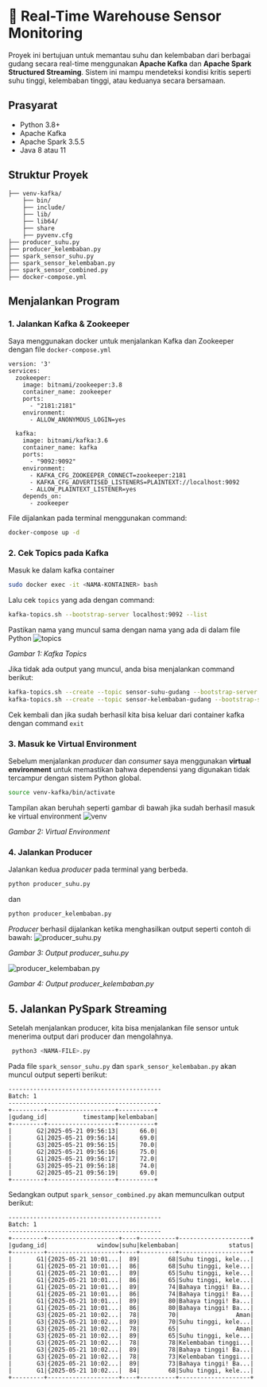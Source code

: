 # 🚨 Real-Time Warehouse Sensor Monitoring

Proyek ini bertujuan untuk memantau suhu dan kelembaban dari berbagai gudang secara real-time menggunakan **Apache Kafka** dan **Apache Spark Structured Streaming**. Sistem ini mampu mendeteksi kondisi kritis seperti suhu tinggi, kelembaban tinggi, atau keduanya secara bersamaan.

## Prasyarat

- Python 3.8+
- Apache Kafka
- Apache Spark 3.5.5
- Java 8 atau 11

## Struktur Proyek
```
├── venv-kafka/
    ├── bin/
    ├── include/
    ├── lib/
    ├── lib64/
    ├── share
    ├── pyvenv.cfg
├── producer_suhu.py
├── producer_kelembaban.py
├── spark_sensor_suhu.py
├── spark_sensor_kelembaban.py
├── spark_sensor_combined.py
├── docker-compose.yml
```
## Menjalankan Program

### 1. Jalankan Kafka & Zookeeper
Saya menggunakan docker untuk menjalankan Kafka dan Zookeeper dengan file `docker-compose.yml`
```
version: '3'
services:
  zookeeper:
    image: bitnami/zookeeper:3.8
    container_name: zookeeper
    ports:
      - "2181:2181"
    environment:
      - ALLOW_ANONYMOUS_LOGIN=yes

  kafka:
    image: bitnami/kafka:3.6
    container_name: kafka
    ports:
      - "9092:9092"
    environment:
      - KAFKA_CFG_ZOOKEEPER_CONNECT=zookeeper:2181
      - KAFKA_CFG_ADVERTISED_LISTENERS=PLAINTEXT://localhost:9092
      - ALLOW_PLAINTEXT_LISTENER=yes
    depends_on:
      - zookeeper
```
File dijalankan pada terminal menggunakan command:
```bash
docker-compose up -d
```

### 2. Cek Topics pada Kafka
Masuk ke dalam kafka container
```bash
sudo docker exec -it <NAMA-KONTAINER> bash
```
Lalu cek `topics` yang ada dengan command:
```bash
kafka-topics.sh --bootstrap-server localhost:9092 --list
```
Pastikan nama yang muncul sama dengan nama yang ada di dalam file Python
![topics](https://github.com/user-attachments/assets/db3249e2-0a6d-4a4d-ad48-ebc6da19a964)

*Gambar 1: Kafka Topics*

Jika tidak ada output yang muncul, anda bisa menjalankan command berikut:
```bash
kafka-topics.sh --create --topic sensor-suhu-gudang --bootstrap-server localhost:9092
kafka-topics.sh --create --topic sensor-kelembaban-gudang --bootstrap-server localhost:9092
```
Cek kembali dan jika sudah berhasil kita bisa keluar dari container kafka dengan command `exit`

### 3. Masuk ke Virtual Environment
Sebelum menjalankan *producer* dan *consumer* saya menggunakan **virtual environment** untuk memastikan bahwa dependensi yang digunakan tidak tercampur dengan sistem Python global.
```bash
source venv-kafka/bin/activate
```
Tampilan akan beruhah seperti gambar di bawah jika sudah berhasil masuk ke virtual environment
![venv](https://github.com/user-attachments/assets/ebb3e6f3-e103-47a7-b837-00b322e74580)

*Gambar 2: Virtual Environment*

### 4. Jalankan Producer
Jalankan kedua *producer* pada terminal yang berbeda.
```bash
python producer_suhu.py
```

dan
```bash
python producer_kelembaban.py
```
*Producer* berhasil dijalankan ketika menghasilkan output seperti contoh di bawah:
![producer_suhu.py](https://github.com/user-attachments/assets/30210172-4646-448c-bdd0-44468ccc21ea)

*Gambar 3: Output producer_suhu.py*

![producer_kelembaban.py](https://github.com/user-attachments/assets/f93d8b52-30fb-4c43-a254-be85772ab1b9)

*Gambar 4: Output producer_kelembaban.py*

## 5. Jalankan PySpark Streaming
Setelah menjalankan producer, kita bisa menjalankan file sensor untuk menerima output dari producer dan mengolahnya. 
```bash
 python3 <NAMA-FILE>.py
```

Pada file `spark_sensor_suhu.py` dan `spark_sensor_kelembaban.py` akan muncul output seperti berikut:

```
-------------------------------------------
Batch: 1
-------------------------------------------
+---------+-------------------+----------+
|gudang_id|          timestamp|kelembaban|
+---------+-------------------+----------+
|       G2|2025-05-21 09:56:13|      66.0|
|       G1|2025-05-21 09:56:14|      69.0|
|       G3|2025-05-21 09:56:15|      70.0|
|       G2|2025-05-21 09:56:16|      75.0|
|       G1|2025-05-21 09:56:17|      72.0|
|       G3|2025-05-21 09:56:18|      74.0|
|       G2|2025-05-21 09:56:19|      69.0|
+---------+-------------------+----------+
```

Sedangkan output `spark_sensor_combined.py` akan memunculkan output berikut:

```
-------------------------------------------
Batch: 1
-------------------------------------------
+---------+--------------------+----+----------+--------------------+
|gudang_id|              window|suhu|kelembaban|              status|
+---------+--------------------+----+----------+--------------------+
|       G1|{2025-05-21 10:01...|  89|        68|Suhu tinggi, kele...|
|       G1|{2025-05-21 10:01...|  86|        68|Suhu tinggi, kele...|
|       G1|{2025-05-21 10:01...|  89|        65|Suhu tinggi, kele...|
|       G1|{2025-05-21 10:01...|  86|        65|Suhu tinggi, kele...|
|       G1|{2025-05-21 10:01...|  89|        74|Bahaya tinggi! Ba...|
|       G1|{2025-05-21 10:01...|  86|        74|Bahaya tinggi! Ba...|
|       G1|{2025-05-21 10:01...|  89|        80|Bahaya tinggi! Ba...|
|       G1|{2025-05-21 10:01...|  86|        80|Bahaya tinggi! Ba...|
|       G3|{2025-05-21 10:02...|  78|        70|                Aman|
|       G3|{2025-05-21 10:02...|  89|        70|Suhu tinggi, kele...|
|       G3|{2025-05-21 10:02...|  78|        65|                Aman|
|       G3|{2025-05-21 10:02...|  89|        65|Suhu tinggi, kele...|
|       G3|{2025-05-21 10:02...|  78|        78|Kelembaban tinggi...|
|       G3|{2025-05-21 10:02...|  89|        78|Bahaya tinggi! Ba...|
|       G3|{2025-05-21 10:02...|  78|        73|Kelembaban tinggi...|
|       G3|{2025-05-21 10:02...|  89|        73|Bahaya tinggi! Ba...|
|       G1|{2025-05-21 10:02...|  84|        68|Suhu tinggi, kele...|
+---------+--------------------+----+----------+--------------------+
```

